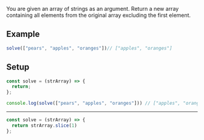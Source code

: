 You are given an array of strings as an argument. Return a new array containing all elements from the original array excluding the first element.

## Example
```js
solve(["pears", "apples", "oranges"])// ["apples", "oranges"]
```

## Setup
```js
const solve = (strArray) => {
  return;
};

console.log(solve(["pears", "apples", "oranges"])) // ["apples", "oranges"]
```

---

```js
const solve = (strArray) => {
  return strArray.slice(1)
};
```